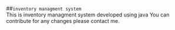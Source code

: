 ##`inventory managment system` <br>
This is inventory managment system developed using java
You can contribute for any changes please contact me.

